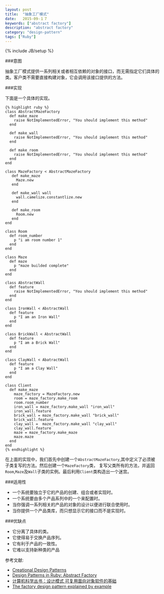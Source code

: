 ```yaml
---
layout: post
title:  "抽象工厂模式"
date:   2015-09-１７
keywords: ["abstract factory"]
description: "abstract factory"
category: "design-pattern"
tags: ["Ruby"]
---
```

{% include JB/setup %}

###意图

抽象工厂模式提供一系列相关或者相互依赖的对象的接口，而无需指定它们具体的类。客户类不需要直接构建对象，它会调用该接口提供的方法。

###实现

下面是一个具体的实现。
   
    {% highlight ruby %}
    class AbstractMazeFactory
      def make_maze
        raise NotImplementedError, "You should implement this method"
      end

      def make_wall
        raise NotImplementedError, "You should implement this method"
      end

      def make_room
        raise NotImplementedError, "You should implement this method"
      end
    end

    class MazeFactory < AbstractMazeFactory
       def make_maze
         Maze.new
       end

       def make_wall wall
         wall.camelize.constantlize.new
       end

       def make_room
         Room.new
       end
    end

    class Room
      def room_number
        p "i am room number 1"
      end
    end

    class Maze
      def maze
        p "maze builded complete"
      end
    end

    class AbstractWall
      def feature
        raise NotImplementedError, "You should implement this method"
      end
    end

    class IronWall < AbstractWall
      def feature
        p "I am an Iron Wall"
      end
    end

    class BrickWall < AbstractWall
      def feature
        p "I am a Brick Wall"
      end
    end

    class ClayWall < AbatractWall
      def feature
        p "I am a Clay Wall"
      end
    end

    class Client
      def make_maze
        maze_factory = MazeFactory.new
        room = maze_factory.make_room
        room.room_number
        iron_wall = maze_factory.make_wall "iron_wall"
        iron_wall.feature
        brick_wall = maze_factory.make_wall "brick_wall"
        brick_wall.feature
        clay_wall =  maze_factory.make_wall "clay_wall"
        clay_wall.feature
        maze = maze_factory.make_maze
        maze.maze
      end
    end
    {% endhighlight %}
  在上面的实现中，我们首先中创建一个`AbstractMazeFactory`,其中定义了必须被子类复写的方法。然后创建一个`MazeFactory`类，
  复写父类所有的方法，并返回`Room`,`Maze`及`Wall`子类的实例。最后利用`Client`类构造出一个迷宫。

###适用性

* 一个系统要独立于它的产品的创建、组合或者实现时。
* 一个系统要由多个产品系列中的一个来配置时。
* 当你强调一系列相关的产品的对象的设计以便进行联合使用时。
* 当你提供一个产品类库，而只想显示它的接口而不是实现时。

###优缺点

* 它分离了具体的类。
* 它使得易于交换产品序列。
* 它有利于产品的一致性。
* 它难以支持新种类的产品

参考文献:

- [Creational Design Patterns](https://practicingruby.com/articles/creational-design-patterns "Creational Design Patterns")
- [Design Patterns in Ruby: Abstract Factory](http://www.devinterface.com/blog/en/2010/06/design-patterns-in-ruby-abstract-factory/ "Design Patterns in Ruby: Abstract Factory")
- [计算机科学丛书：设计模式 可复用面向对象软件的基础](http://www.amazon.cn/%E8%AE%A1%E7%AE%97%E6%9C%BA%E7%A7%91%E5%AD%A6%E4%B8%9B%E4%B9%A6-%E8%AE%BE%E8%AE%A1%E6%A8%A1%E5%BC%8F-%E5%8F%AF%E5%A4%8D%E7%94%A8%E9%9D%A2%E5%90%91%E5%AF%B9%E8%B1%A1%E8%BD%AF%E4%BB%B6%E7%9A%84%E5%9F%BA%E7%A1%80-Erich-Gamma/dp/B001130JN8 "计算机科学丛书：设计模式 可复用面向对象软件的基础")
- [The factory design pattern explained by example](https://www.binpress.com/tutorial/the-factory-design-pattern-explained-by-example/142 "The factory design pattern explained by example")
